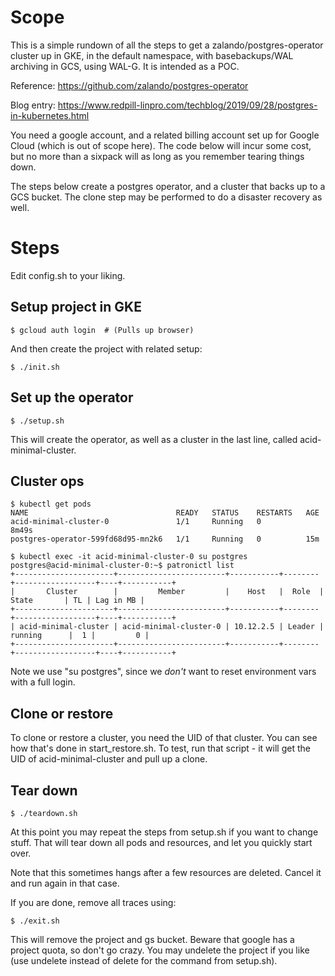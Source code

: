 # Scope

This is a simple rundown of all the steps to get a zalando/postgres-operator cluster up in GKE, in the default namespace, with basebackups/WAL archiving in GCS, using WAL-G. It is intended as a POC.

Reference: https://github.com/zalando/postgres-operator

Blog entry: https://www.redpill-linpro.com/techblog/2019/09/28/postgres-in-kubernetes.html

You need a google account, and a related billing account set up for Google Cloud (which is out of scope here). The code below will incur some cost, but no more than a sixpack will as long as you remember tearing things down.

The steps below create a postgres operator, and a cluster that backs up to a GCS bucket. The clone step may be performed to do a disaster recovery as well. 

# Steps

Edit config.sh to your liking.

## Setup project in GKE

```console
$ gcloud auth login  # (Pulls up browser)
```

And then create the project with related setup:

```console
$ ./init.sh
```

## Set up the operator

```
$ ./setup.sh
```

This will create the operator, as well as a cluster in the last line, called acid-minimal-cluster. 

## Cluster ops

```console
$ kubectl get pods
NAME                                 READY   STATUS    RESTARTS   AGE
acid-minimal-cluster-0               1/1     Running   0          8m49s
postgres-operator-599fd68d95-mn2k6   1/1     Running   0          15m

$ kubectl exec -it acid-minimal-cluster-0 su postgres
postgres@acid-minimal-cluster-0:~$ patronictl list
+----------------------+------------------------+-----------+--------+------------------+----+-----------+
|       Cluster        |         Member         |    Host   |  Role  |      State       | TL | Lag in MB |
+----------------------+------------------------+-----------+--------+------------------+----+-----------+
| acid-minimal-cluster | acid-minimal-cluster-0 | 10.12.2.5 | Leader |     running      |  1 |         0 |
+----------------------+------------------------+-----------+--------+------------------+----+-----------+
```

Note we use "su postgres", since we *don't* want to reset environment vars with a full login.  

## Clone or restore

To clone or restore a cluster, you need the UID of that cluster. You can see how that's done in start_restore.sh. To test, run that script - it will get the UID of acid-minimal-cluster and pull up a clone. 

## Tear down

```console
$ ./teardown.sh
```

At this point you may repeat the steps from setup.sh if you want to change stuff. That will tear down all pods and resources, and let you quickly start over.

Note that this sometimes hangs after a few resources are deleted. Cancel it and run again in that case. 

If you are done, remove all traces using:

```console
$ ./exit.sh
```

This will remove the project and gs bucket. Beware that google has a project quota, so don't go crazy. You may undelete the project if you like (use undelete instead of delete for the command from setup.sh). 
